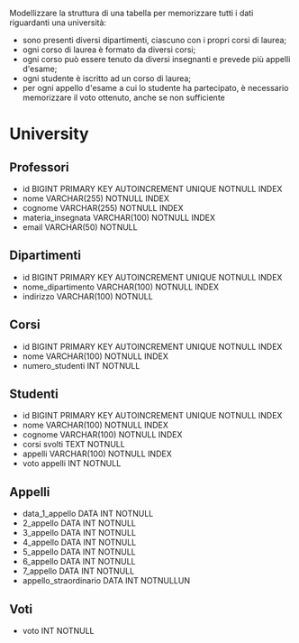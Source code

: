 Modellizzare la struttura di una tabella per memorizzare tutti i dati riguardanti una università:
- sono presenti diversi dipartimenti, ciascuno con i propri corsi di laurea;
- ogni corso di laurea è formato da diversi corsi;
- ogni corso può essere tenuto da diversi insegnanti e prevede più appelli d'esame;
- ogni studente è iscritto ad un corso di laurea;
- per ogni appello d'esame a cui lo studente ha partecipato, è necessario memorizzare il voto ottenuto, anche se non sufficiente

# University

## Professori
- id    BIGINT PRIMARY KEY AUTOINCREMENT UNIQUE NOTNULL INDEX
- nome  VARCHAR(255) NOTNULL INDEX 
- cognome VARCHAR(255) NOTNULL INDEX 
- materia_insegnata VARCHAR(100) NOTNULL INDEX 
- email  VARCHAR(50) NOTNULL 
## Dipartimenti
- id    BIGINT PRIMARY KEY AUTOINCREMENT UNIQUE NOTNULL INDEX
- nome_dipartimento    VARCHAR(100) NOTNULL INDEX
- indirizzo VARCHAR(100) NOTNULL 

## Corsi
- id    BIGINT PRIMARY KEY AUTOINCREMENT UNIQUE NOTNULL INDEX
- nome   VARCHAR(100) NOTNULL INDEX
- numero_studenti   INT NOTNULL
## Studenti
- id   BIGINT PRIMARY KEY AUTOINCREMENT UNIQUE NOTNULL INDEX   
- nome  VARCHAR(100) NOTNULL INDEX
- cognome VARCHAR(100) NOTNULL INDEX
- corsi svolti TEXT NOTNULL
- appelli VARCHAR(100) NOTNULL INDEX
- voto appelli INT NOTNULL 
## Appelli
- data_1_appello DATA INT NOTNULL
- 2_appello DATA INT NOTNULL
- 3_appello DATA INT NOTNULL
- 4_appello DATA INT NOTNULL
- 5_appello DATA INT NOTNULL
- 6_appello DATA INT NOTNULL
- 7_appello DATA INT NOTNULL
- appello_straordinario DATA INT NOTNULLUN

## Voti
- voto INT NOTNULL

